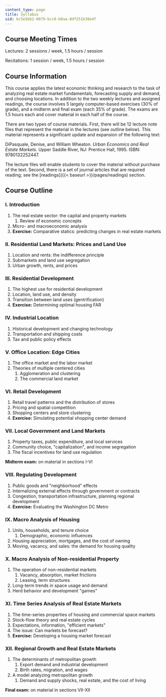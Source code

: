 ```yaml
---
content_type: page
title: Syllabus
uid: bc5e5bb2-0879-bcc0-b0aa-8df251b30e4f
---
```


Course Meeting Times
--------------------

Lectures: 2 sessions / week, 1.5 hours / session

Recitations: 1 session / week, 1.5 hours / session

Course Information
------------------

This course applies the latest economic thinking and research to the task of analyzing real estate market fundamentals, forecasting supply and demand, and choosing locations. In addition to the two weekly lectures and assigned readings, the course involves 5 largely computer-based exercises (30% of grade), and a midterm and final exam (each 35% of grade). The exams are 1.5 hours each and cover material in each half of the course.

There are two types of course materials. First, there will be 12 lecture note files that represent the material in the lectures (see outline below). This material represents a significant update and expansion of the following text:

DiPasquale, Denise, and William Wheaton. _Urban Economics and Real Estate Markets_. Upper Saddle River, NJ: Prentice Hall, 1995. ISBN: 9780132252447.

The lecture files will enable students to cover the material without purchase of the text. Second, there is a set of journal articles that are required reading; see the [readings]({{< baseurl >}}/pages/readings) section.

Course Outline
--------------

### I. Introduction

1.  The real estate sector: the capital and property markets
    1.  Review of economic concepts
2.  Micro- and macroeconomic analysis
3.  **Exercise:** Comparative statics: predicting changes in real estate markets

### II. Residential Land Markets: Prices and Land Use

1.  Location and rents: the indifference principle
2.  Submarkets and land use segregation
3.  Urban growth, rents, and prices

### III. Residential Development

1.  The highest use for residential development
2.  Location, land use, and density
3.  Transition between land uses (gentrification)
4.  **Exercise:** Determining optimal housing FAR

### IV. Industrial Location

1.  Historical development and changing technology
2.  Transportation and shipping costs
3.  Tax and public policy effects

### V. Office Location: Edge Cities

1.  The office market and the labor market
2.  Theories of multiple centered cities
    1.  Agglomeration and clustering
    2.  The commercial land market

### VI. Retail Development

1.  Retail travel patterns and the distribution of stores
2.  Pricing and spatial competition
3.  Shopping centers and store clustering
4.  **Exercise:** Simulating potential shopping center demand

### VII. Local Government and Land Markets

1.  Property taxes, public expenditure, and local services
2.  Community choice, "capitalization", and income segregation
3.  The fiscal incentives for land use regulation

**Midterm exam:** on material in sections I-VI

### VIII. Regulating Development

1.  Public goods and "neighborhood" effects
2.  Internalizing external effects through government or contracts
3.  Congestion, transportation infrastructure, planning regional development
4.  **Exercise:** Evaluating the Washington DC Metro

### IX. Macro Analysis of Housing

1.  Units, households, and tenure choice
    1.  Demographic, economic influences
2.  Housing appreciation, mortgages, and the cost of owning
3.  Moving, vacancy, and sales: the demand for housing quality

### X. Macro Analysis of Non-residential Property

1.  The operation of non-residential markets
    1.  Vacancy, absorption, market frictions
    2.  Leasing, term structures
2.  Long-term trends in space usage and demand
3.  Herd behavior and development "games"

### XI. Time Series Analysis of Real Estate Markets

1.  The time-series properties of housing and commercial space markets
2.  Stock-flow theory and real estate cycles
3.  Expectations, information, "efficient markets"
4.  The issue: Can markets be forecast?
5.  **Exercise:** Developing a housing market forecast

### XII. Regional Growth and Real Estate Markets

1.  The determinants of metropolitan growth
    1.  Export demand and industrial development
    2.  Birth rates, migration, and wages
2.  A model analyzing metropolitan growth
    1.  Demand and supply shocks, real estate, and the cost of living

**Final exam:** on material in sections VII-XII